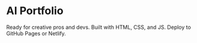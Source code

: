 # AI Portfolio
Ready for creative pros and devs. Built with HTML, CSS, and JS. Deploy to GitHub Pages or Netlify.